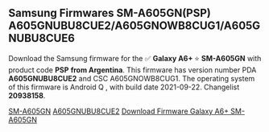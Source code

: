 <h2>Samsung Firmwares SM-A605GN(PSP) A605GNUBU8CUE2/A605GNOWB8CUG1/A605GNUBU8CUE6</h2>
Download the Samsung firmware for the ✅ <strong>Galaxy A6+ </strong> ⭐ <strong>SM-A605GN</strong> with product code <strong>PSP</strong> <strong> from Argentina</strong>. This firmware has version number PDA <strong>A605GNUBU8CUE2</strong> and CSC A605GNOWB8CUG1. The operating system of this firmware is Android Q , with build date 2021-09-22. Changelist <strong>20938158</strong>.


[SM-A605GN](https://samfirm.shop/samsung/model/SM-A605GN)
[A605GNUBU8CUE2](https://samfirm.shop/samsung/pda/A605GNUBU8CUE2)
[Download Firmware Galaxy A6+ SM-A605GN](https://samfirm.shop/samsung/firmware/458381)
